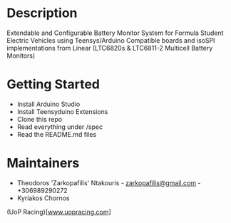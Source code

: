 # Description
Extendable and Configurable Battery Monitor System for Formula Student Electric Vehicles using
Teensys/Arduino Compatible boards and isoSPI implementations from Linear 
(LTC6820s & LTC6811-2 Multicell Battery Monitors)

# Getting Started
- Install Arduino Studio
- Install Teensyduino Extensions
- Clone this repo
- Read everything under /spec
- Read the README.md files

# Maintainers
- Theodoros 'Zarkopafilis' Ntakouris - zarkopafilis@gmail.com - +306989290272
- Kyriakos Chornos

(UoP Racing)[www.uopracing.com]
